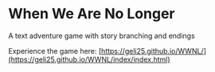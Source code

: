 # When We Are No Longer
A text adventure game with story branching and endings

Experience the game here: [https://geli25.github.io/WWNL/](https://geli25.github.io/WWNL/index/index.html)
